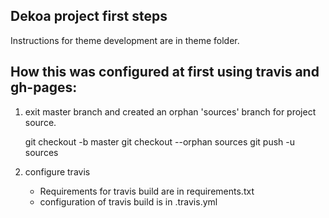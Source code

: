 ## Dekoa project first steps

Instructions for theme development are in theme folder.


## How this was configured at first using travis and gh-pages:

1. exit master branch and created an orphan 'sources' branch for project source.
    
    git checkout -b master
    git checkout --orphan sources
    git push -u <this repo remote address> sources



2. configure travis 
    
    - Requirements for travis build are in requirements.txt
    - configuration of travis build is in .travis.yml
